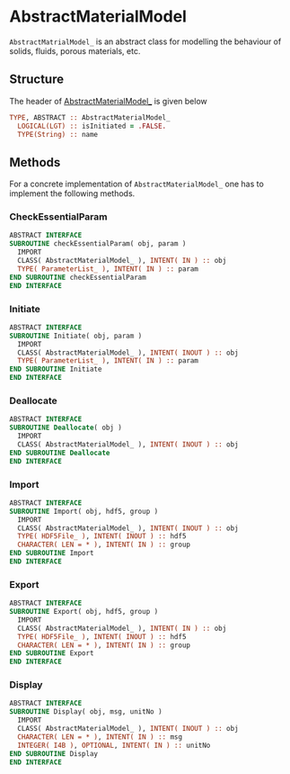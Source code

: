 # AbstractMaterialModel

`AbstractMatrialModel_` is an abstract class for modelling the behaviour of solids, fluids, porous materials, etc.

## Structure

The header of [AbstractMaterialModel_](AbstractMaterialModel_.md) is given below

```fortran
TYPE, ABSTRACT :: AbstractMaterialModel_
  LOGICAL(LGT) :: isInitiated = .FALSE.
  TYPE(String) :: name
```

## Methods

For a concrete implementation of  `AbstractMaterialModel_` one has to implement the following methods.

### CheckEssentialParam

```fortran
ABSTRACT INTERFACE
SUBROUTINE checkEssentialParam( obj, param )
  IMPORT
  CLASS( AbstractMaterialModel_ ), INTENT( IN ) :: obj
  TYPE( ParameterList_ ), INTENT( IN ) :: param
END SUBROUTINE checkEssentialParam
END INTERFACE
```

### Initiate

```fortran
ABSTRACT INTERFACE
SUBROUTINE Initiate( obj, param )
  IMPORT
  CLASS( AbstractMaterialModel_ ), INTENT( INOUT ) :: obj
  TYPE( ParameterList_ ), INTENT( IN ) :: param
END SUBROUTINE Initiate
END INTERFACE
```

### Deallocate

```fortran
ABSTRACT INTERFACE
SUBROUTINE Deallocate( obj )
  IMPORT
  CLASS( AbstractMaterialModel_ ), INTENT( INOUT ) :: obj
END SUBROUTINE Deallocate
END INTERFACE
```

### Import

```fortran
ABSTRACT INTERFACE
SUBROUTINE Import( obj, hdf5, group )
  IMPORT
  CLASS( AbstractMaterialModel_ ), INTENT( INOUT ) :: obj
  TYPE( HDF5File_ ), INTENT( INOUT ) :: hdf5
  CHARACTER( LEN = * ), INTENT( IN ) :: group
END SUBROUTINE Import
END INTERFACE
```

### Export

```fortran
ABSTRACT INTERFACE
SUBROUTINE Export( obj, hdf5, group )
  IMPORT
  CLASS( AbstractMaterialModel_ ), INTENT( IN ) :: obj
  TYPE( HDF5File_ ), INTENT( INOUT ) :: hdf5
  CHARACTER( LEN = * ), INTENT( IN ) :: group
END SUBROUTINE Export
END INTERFACE
```

### Display

```fortran
ABSTRACT INTERFACE
SUBROUTINE Display( obj, msg, unitNo )
  IMPORT
  CLASS( AbstractMaterialModel_ ), INTENT( INOUT ) :: obj
  CHARACTER( LEN = * ), INTENT( IN ) :: msg
  INTEGER( I4B ), OPTIONAL, INTENT( IN ) :: unitNo
END SUBROUTINE Display
END INTERFACE
```
